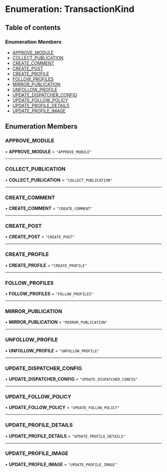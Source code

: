 # Enumeration: TransactionKind

## Table of contents

### Enumeration Members

- [APPROVE\_MODULE](TransactionKind.md#approve_module)
- [COLLECT\_PUBLICATION](TransactionKind.md#collect_publication)
- [CREATE\_COMMENT](TransactionKind.md#create_comment)
- [CREATE\_POST](TransactionKind.md#create_post)
- [CREATE\_PROFILE](TransactionKind.md#create_profile)
- [FOLLOW\_PROFILES](TransactionKind.md#follow_profiles)
- [MIRROR\_PUBLICATION](TransactionKind.md#mirror_publication)
- [UNFOLLOW\_PROFILE](TransactionKind.md#unfollow_profile)
- [UPDATE\_DISPATCHER\_CONFIG](TransactionKind.md#update_dispatcher_config)
- [UPDATE\_FOLLOW\_POLICY](TransactionKind.md#update_follow_policy)
- [UPDATE\_PROFILE\_DETAILS](TransactionKind.md#update_profile_details)
- [UPDATE\_PROFILE\_IMAGE](TransactionKind.md#update_profile_image)

## Enumeration Members

### APPROVE\_MODULE

• **APPROVE\_MODULE** = ``"APPROVE_MODULE"``

___

### COLLECT\_PUBLICATION

• **COLLECT\_PUBLICATION** = ``"COLLECT_PUBLICATION"``

___

### CREATE\_COMMENT

• **CREATE\_COMMENT** = ``"CREATE_COMMENT"``

___

### CREATE\_POST

• **CREATE\_POST** = ``"CREATE_POST"``

___

### CREATE\_PROFILE

• **CREATE\_PROFILE** = ``"CREATE_PROFILE"``

___

### FOLLOW\_PROFILES

• **FOLLOW\_PROFILES** = ``"FOLLOW_PROFILES"``

___

### MIRROR\_PUBLICATION

• **MIRROR\_PUBLICATION** = ``"MIRROR_PUBLICATION"``

___

### UNFOLLOW\_PROFILE

• **UNFOLLOW\_PROFILE** = ``"UNFOLLOW_PROFILE"``

___

### UPDATE\_DISPATCHER\_CONFIG

• **UPDATE\_DISPATCHER\_CONFIG** = ``"UPDATE_DISPATCHER_CONFIG"``

___

### UPDATE\_FOLLOW\_POLICY

• **UPDATE\_FOLLOW\_POLICY** = ``"UPDATE_FOLLOW_POLICY"``

___

### UPDATE\_PROFILE\_DETAILS

• **UPDATE\_PROFILE\_DETAILS** = ``"UPDATE_PROFILE_DETAILS"``

___

### UPDATE\_PROFILE\_IMAGE

• **UPDATE\_PROFILE\_IMAGE** = ``"UPDATE_PROFILE_IMAGE"``
